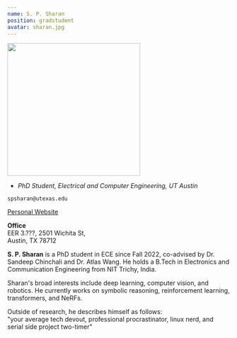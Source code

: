```yaml
---
name: S. P. Sharan
position: gradstudent
avatar: sharan.jpg
---
```


<img width="300" src="{{site.baseurl}}/images/people/{{page.avatar}}" data-action="zoom">

- _PhD Student, Electrical and Computer Engineering, UT Austin_<br>

<i class="fa fa-envelope-o"></i> `spsharan@utexas.edu`<br>
<!-- <i class="fa fa-newspaper-o"></i> [Resume (pdf)](/documents/fp_resume.pdf)<br> -->
<i class="fa fa-external-link"></i> [Personal Website](https://spsharan.com/)

**Office**<br>
EER 3.???, 2501 Wichita St,<br>
Austin, TX 78712

<span class="sc">**S. P. Sharan**</span> is a PhD student in ECE since Fall 2022, co-advised by Dr. Sandeep Chinchali and Dr. Atlas Wang. He holds a B.Tech in Electronics and Communication Engineering from NIT Trichy, India. 

Sharan's broad interests include deep learning, computer vision, and robotics. He currently works on symbolic reasoning, reinforcement learning, transformers, and NeRFs.

Outside of research, he describes himself as follows:<br>
"your average tech devout, professional procrastinator, linux nerd, and serial side project two-timer"
